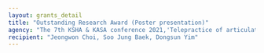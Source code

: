 ```yaml
---
layout: grants_detail
title: "Outstanding Research Award (Poster presentation)"
agency: "The 7th KSHA & KASA conference 2021,'Telepractice of articulation disorders in linguistically diverse children'"
recipient: "Jeongwon Choi, Soo Jung Baek, Dongsun Yim"
---
```

